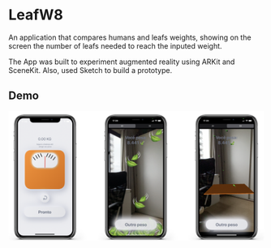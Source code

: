 # LeafW8 

An application that compares humans and leafs weights, showing on the screen the number of leafs needed to reach the inputed weight. 

The App was built to experiment augmented reality using ARKit and SceneKit. Also, used Sketch to build a prototype.

## Demo
![Preview](demo.png)
